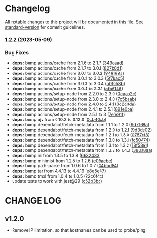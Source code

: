 # Changelog

All notable changes to this project will be documented in this file. See [standard-version](https://github.com/conventional-changelog/standard-version) for commit guidelines.

### [1.2.2](https://github.com/justintaddei/tcp-ping/compare/v1.2.1...v1.2.2) (2023-05-09)


### Bug Fixes

* **deps:** bump actions/cache from 2.1.6 to 2.1.7 ([349eaad](https://github.com/justintaddei/tcp-ping/commit/349eaad59694eb69c4bfac742a2dadb58e009856))
* **deps:** bump actions/cache from 2.1.7 to 3.0.1 ([827b0d1](https://github.com/justintaddei/tcp-ping/commit/827b0d16fccb6365bb1ec48ec92986247e071da5))
* **deps:** bump actions/cache from 3.0.1 to 3.0.2 ([848168a](https://github.com/justintaddei/tcp-ping/commit/848168a389e0b1fb66d39fe652c1c898a57dca36))
* **deps:** bump actions/cache from 3.0.2 to 3.0.3 ([5f7bac5](https://github.com/justintaddei/tcp-ping/commit/5f7bac581a7aa029ae7b7b0838ce872e5bc99abd))
* **deps:** bump actions/cache from 3.0.3 to 3.0.4 ([a0f058b](https://github.com/justintaddei/tcp-ping/commit/a0f058b1ae5a474f914796ef7510833a8c899707))
* **deps:** bump actions/cache from 3.0.4 to 3.3.1 ([afb6146](https://github.com/justintaddei/tcp-ping/commit/afb61460c921209d41259876a32bff114ab7a289))
* **deps:** bump actions/setup-node from 2.2.0 to 2.3.0 ([0caab2c](https://github.com/justintaddei/tcp-ping/commit/0caab2cb2a5c0a3ba45c3e9edd707924bd3f5139))
* **deps:** bump actions/setup-node from 2.3.0 to 2.4.0 ([7c5baab](https://github.com/justintaddei/tcp-ping/commit/7c5baabcb008de0ccae2cec117611966945a1227))
* **deps:** bump actions/setup-node from 2.4.0 to 2.4.1 ([0c2e3da](https://github.com/justintaddei/tcp-ping/commit/0c2e3da412d8c1c2ef5b652de1cc7b98c2893723))
* **deps:** bump actions/setup-node from 2.4.1 to 2.5.1 ([891e0ba](https://github.com/justintaddei/tcp-ping/commit/891e0ba623b41c47a2820443cb032b68a4c29dd6))
* **deps:** bump actions/setup-node from 2.5.1 to 3 ([7efe91f](https://github.com/justintaddei/tcp-ping/commit/7efe91f274f775028cc94deab8dbaa2997cea06a))
* **deps:** bump ajv from 6.10.2 to 6.12.6 ([0cb40cb](https://github.com/justintaddei/tcp-ping/commit/0cb40cb67934b5c92117ba32085e62a3533f42ec))
* **deps:** bump dependabot/fetch-metadata from 1.1.1 to 1.2.0 ([9d7168a](https://github.com/justintaddei/tcp-ping/commit/9d7168ace09eeac2e19803c932a17b2f4ed7e66a))
* **deps:** bump dependabot/fetch-metadata from 1.2.0 to 1.2.1 ([9d3de02](https://github.com/justintaddei/tcp-ping/commit/9d3de0282c878fe51a6c57c4ee4d0e574cf28dfa))
* **deps:** bump dependabot/fetch-metadata from 1.2.1 to 1.3.0 ([0757cf3](https://github.com/justintaddei/tcp-ping/commit/0757cf32d23a7772f172c7dce8a693ffab96166e))
* **deps:** bump dependabot/fetch-metadata from 1.3.0 to 1.3.1 ([fc50474](https://github.com/justintaddei/tcp-ping/commit/fc50474c1a7040296fc9afc1f725342e62a552d1))
* **deps:** bump dependabot/fetch-metadata from 1.3.1 to 1.3.2 ([18f58e1](https://github.com/justintaddei/tcp-ping/commit/18f58e17072867b53f7658bfce70feacf625e2df))
* **deps:** bump dependabot/fetch-metadata from 1.3.2 to 1.4.0 ([380a8aa](https://github.com/justintaddei/tcp-ping/commit/380a8aaa65e0e02889c789afc93145caca25fc5d))
* **deps:** bump ini from 1.3.5 to 1.3.8 ([6632433](https://github.com/justintaddei/tcp-ping/commit/66324338a589b5a28fd20e826e9640b4bbc255c9))
* **deps:** bump minimist from 1.2.5 to 1.2.6 ([e09acbe](https://github.com/justintaddei/tcp-ping/commit/e09acbe7667b4abfc7372bebfd053ed73532c99d))
* **deps:** bump path-parse from 1.0.6 to 1.0.7 ([34bbd84](https://github.com/justintaddei/tcp-ping/commit/34bbd84dd967bea391da87c18f7c11cb5ca107bf))
* **deps:** bump tar from 4.4.13 to 4.4.19 ([e8e5e47](https://github.com/justintaddei/tcp-ping/commit/e8e5e47171eca10146e38225b338e5c7f5c52cbe))
* **deps:** bump tmpl from 1.0.4 to 1.0.5 ([22c6f4c](https://github.com/justintaddei/tcp-ping/commit/22c6f4c9b537286f41f345f3ecd05ab7b5ff4c95))
* update tests to work with jest@29 ([c62b3bc](https://github.com/justintaddei/tcp-ping/commit/c62b3bc64a8ef93d6f8af0938964a009230811fd))

# CHANGE LOG

## v1.2.0

- Remove IP limitation, so that hostnames can be used to probe/ping.

